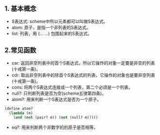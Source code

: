 ## 1. 基本概念  
* S表达式: scheme中所以元素都可以叫做S表达式。
* atom: 原子，是指一个非列表的S表达式。
* list: 列表，用 (... ...) 包围起来的S表达式。  

## 2.常见函数
* car: 返回非空列表中的首个S表达式，所以它操作的对象一定要是非空的列表(十戒第一条)。
* cdr: 取出非空列表中的除首个S表达式的列表，它操作的对象也是要非空列表(十戒第一条)。
* cons: 将两个S表达式连接成一个列表，第二个必须是一个列表。
* null?: 只判断列表是否为空(scheme五律第四条)。
* atom?: 用来判断一个S表达式是否为一个原子。
```lisp
(define atom?
  (lambda (m)
    (and (not (pair? m)) (not (null? m)))))
```  
* eq?: 用来判断两个非数字的的原子是否相等。

